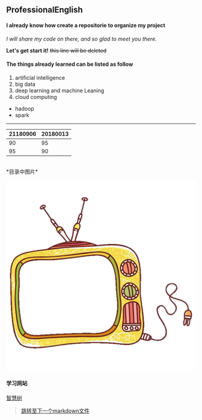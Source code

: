 ## ProfessionalEnglish
#### I already know how create a repositorie to organize my project
*I will share my code on there, and so glad to meet you there.*

**Let's get start it!**
~~this line will be deleted~~


#### The things already learned can be listed as follow ##
1. artificial intelligence
2. big data
3. deep learning and machine Leaning
4. cloud computing
 * hadoop
 * spark

<hr>


|  21180906   | 20180013  |
|  ----  | ----  |
| 90  | 95 |
| 95  | 90 |

<br>
*目录中图片*
<br>

![frame 目录文件图象](frame1.png)

#### 学习网站 ####
[智慧树](http://jlu.fy.chaoxing.com/portal)
<br>

> [跳转至下一个markdown文件](More.md)
